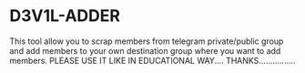 # D3V1L-ADDER
This tool  allow you to scrap members from telegram private/public group and add members to your own destination group where you want to add members. PLEASE USE IT LIKE IN EDUCATIONAL WAY.... THANKS................
